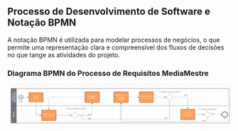 ## Processo de Desenvolvimento de Software e Notação BPMN

A notação BPMN é utilizada para modelar processos de negócios, o que permite uma representação clara e compreensível dos fluxos de decisões no que tange as atividades do projeto.

### Diagrama BPMN do Processo de Requisitos MediaMestre

![Diagrama BPMN do Processo de Requisitos do projeto MediaMestre](img/bpmn-processo-requisitos.png)
